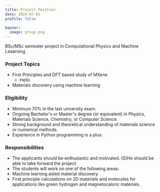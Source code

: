 ```yaml
---
title: Project Position
date: 2024-07-01
profile: false

banner:
  image: group.png
---
```

BSc/MSc semester project in Computational Physics and Machine Leaarning

<!--more-->
### Project Topics
- First Principles and DFT based study of MXene
    - Hello
- Materials discovery using machine learning

### Eligibility
- Minimum 70% in the last university exam.
- Ongoing Bachelor's or Master's degree (or equivalent) in Physics, Materials Science, Chemistry, or Computer Science.
- Strong background and theoretical understanding of materials science or numerical methods.
- Experience in Python programming is a plus.

### Responsibilities
- The applicants should be enthusiastic and motivated. (S)He should be able to take forward the project.
- The students will work on one of the following areas:
- Machine learning aided material discovery
- First principle calculations on 2D materials and molecules for applications like  green hydrogen and magnetocaloric materials.
